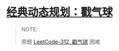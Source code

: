 # [经典动态规划：戳气球](http://mp.weixin.qq.com/s?__biz=MzAxODQxMDM0Mw==&mid=2247485172&idx=1&sn=b860476b205b04f960ea0de6f70d3553&chksm=9bd7f8fcaca071eaeb934ae5573e550699f95e0491c89bafa1c298b852b1f6fc19796ab7ef84&scene=21#wechat_redirect)

> NOTE: 
>
> 原题 [LeetCode-312. 戳气球](https://leetcode.cn/problems/burst-balloons/) 困难